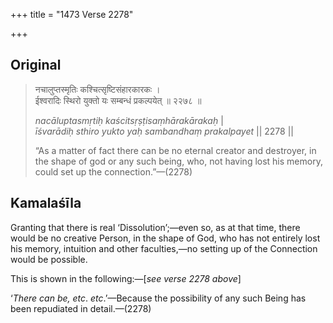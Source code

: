 +++
title = "1473 Verse 2278"

+++
## Original 
>
> नचालुप्तस्मृतिः कश्चित्सृष्टिसंहारकारकः ।  
> ईश्वरादिः स्थिरो युक्तो यः सम्बन्धं प्रकल्पयेत् ॥ २२७८ ॥ 
>
> *nacāluptasmṛtiḥ kaścitsṛṣṭisaṃhārakārakaḥ* \|  
> *īśvarādiḥ sthiro yukto yaḥ sambandhaṃ prakalpayet* \|\| 2278 \|\| 
>
> “As a matter of fact there can be no eternal creator and destroyer, in the shape of god or any such being, who, not having lost his memory, could set up the connection.”—(2278)



## Kamalaśīla

Granting that there is real ‘Dissolution’;—even so, as at that time, there would be no creative Person, in the shape of God, who has not entirely lost his memory, intuition and other faculties,—no setting up of the Connection would be possible.

This is shown in the following:—[*see verse 2278 above*]

‘*There can be, etc*. *etc*.’—Because the possibility of any such Being has been repudiated in detail.—(2278)


